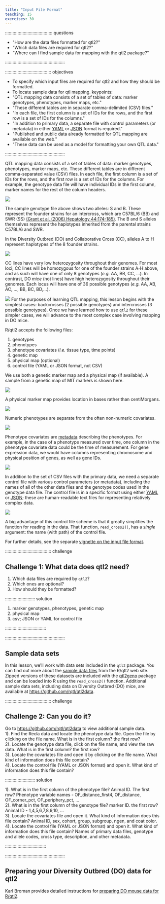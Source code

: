 ```yaml
---
title: "Input File Format"
teaching: 15
exercises: 30
---
```


:::::::::::::::::::::::::::::::::::::: questions 

- "How are the data files formatted for qtl2?"
- "Which data files are required for qtl2?"
- "Where can I find sample data for mapping with the qtl2 package?"

::::::::::::::::::::::::::::::::::::::::::::::::

::::::::::::::::::::::::::::::::::::: objectives

- To specify which input files are required for qtl2 and how they should be formatted.
- To locate sample data for qtl mapping.
keypoints:
- "QTL mapping data consists of a set of tables of data: marker genotypes, 
phenotypes, marker maps, etc."
- "These different tables are in separate comma-delimited (CSV) files."
- "In each file, the first column is a set of IDs for the rows, and the first 
row is a set of IDs for the columns."
- "In addition to primary data, a separate file with control parameters (or 
metadata) in either [YAML](http://www.yaml.org) or [JSON](http://json.org) 
format is required."
- "Published and public data already formatted for QTL mapping are available on 
the web."
- "These data can be used as a model for formatting your own QTL data."

::::::::::::::::::::::::::::::::::::::::::::::::

QTL mapping data consists of a set of tables of data: marker
genotypes, phenotypes, marker maps, etc. These different tables are in different 
comma-separated value (CSV) files. In each file, the first column is a set of 
IDs for the rows, and the first row is a set of IDs for the columns. For 
example, the genotype data file will have individual IDs in the first column, 
marker names for the rest of the column headers.

![](fig/iron-geno-sample.png)

The sample genotype file above shows two alleles: S and B. These represent the founder strains for an intercross, which are C57BL/6 (BB) and SWR (SS) 
[(Grant et al. (2006) Hepatology 44:174-185)](https://pubmed.ncbi.nlm.nih.gov/16799992/). 
The B and S alleles themselves represent the haplotypes inherited from the 
parental strains C57BL/6 and SWR.  

In the Diversity Outbred (DO) and Collaborative Cross (CC), alleles A to H represent haplotypes of the 8 founder strains.

![](fig/cc-founder-alleles.png)

CC lines have very low heterozygosity throughout their genomes. For most loci, 
CC lines will be homozygous for one of the founder strains A-H above, and as
such will have one of only 8 genotypes (*e.g.* AA, BB, CC, ...). In contrast,
DO *mice* (not lines) have high heterozygosity throughout their genomes. Each
locus will have one of 36 possible genotypes (*e.g.* AA, AB, AC, ..., BB, BC, BD,...).

![](fig/cc-do-genome-comparison.png)
For the purposes of learning QTL mapping, this lesson begins with the simplest
cases: backcrosses (2 possible genotypes) and intercrosses 
(3 possible genotypes).
Once we have learned how to use `qtl2` for these simpler cases, we will advance
to the most complex case involving mapping in DO mice.

R/qtl2 accepts the following files:
1. genotypes
2. phenotypes
3. phenotype covariates (*i.e.* tissue type, time points)  
4. genetic map  
5. physical map (optional)  
6. control file (YAML or JSON format, not CSV)

We use both a genetic marker map and a physical map (if available). A sample 
from a genetic map of MIT markers is shown here.

![](fig/iron-geno-map-sample.png)

A physical marker map provides location in bases rather than centiMorgans.

![](fig/iron-phys-map-sample.png)

Numeric phenotypes are separate from the often non-numeric covariates.

![](fig/iron-pheno-sample.png)

Phenotype covariates are [metadata](https://en.wikipedia.org/wiki/Metadata) describing the phenotypes. For example, in the case of a phenotype measured over time, one column in the phenotype covariate data could be the time of 
measurement. For gene expression data, we would have columns representing chromosome and physical position of genes, as well as gene IDs.

![](fig/iron-phenocovar-sample.png)

In addition to the set of CSV files with the primary data, we need a separate control file with various control parameters
(or metadata), including the names of all of the other data files and the 
genotype codes used in the genotype data file. The control file is in a specific format using either [YAML](http://www.yaml.org) or
[JSON](http://json.org); these are human-readable text files for
representing relatively complex data.

![](fig/iron-control-file-sample.png)


A big advantage of this control file scheme is that it greatly
simplifies the function for reading in the data. That function,
`read_cross2()`, has a _single_ argument: the name (with path) of the control 
file.

For further details, see the separate [vignette on the input file format](http://kbroman.org/qtl2/assets/vignettes/input_files.html).

::::::::::::::::::::::::::::::::::::: challenge 

## Challenge 1: What data does qtl2 need?

1. Which data files are required by `qtl2`?  
2. Which ones are optional?  
3. How should they be formatted?

:::::::::::::::::::::::: solution 

1. marker genotypes, phenotypes, genetic map
1. physical map
1. csv; JSON or YAML for control file

:::::::::::::::::::::::::::::::::

::::::::::::::::::::::::::::::::::::::::::::::::

## Sample data sets

In this lesson, we'll work with data sets included in the `qtl2` package. You 
can find out more about the [sample data files](http://kbroman.org/qtl2/pages/sampledata.html) from the R/qtl2 web site. Zipped versions of these datasets are included with the [qtl2geno](https://github.com/rqtl/qtl2geno) package and can be loaded into R 
using the `read_cross2()` function.
Additional sample data sets, including data on Diversity Outbred (DO) mice, are available at <https://github.com/rqtl/qtl2data>.

::::::::::::::::::::::::::::::::::::: challenge 

## Challenge 2: Can you do it?

Go to <https://github.com/rqtl/qtl2data> to view additional sample data.  
1). Find the Recla data and locate the phenotype data file. Open the file by clicking on the file name. What is in the first column? the first row?  
2). Locate the genotype data file, click on the file name, and view the raw 
data. What is in the first column? the first row?  
3). Locate the covariates file and open it by clicking on the file name. What 
kind of information does this file contain?  
4). Locate the control file (YAML or JSON format) and open it. What kind of information does this file contain? 

:::::::::::::::::::::::: solution 

1). What is in the first column of the phenotype file? Animal ID. The first row? Phenotype variable names - OF_distance_first4, OF_distance, OF_corner_pct, OF_periphery_pct, ...  
2). What is in the first column of the genotype file? marker ID. the first row? Animal ID - 1,4,5,6,7,8,9,10, ...  
3). Locate the covariates file and open it. What kind of information does this 
file contain? Animal ID, sex, cohort, group, subgroup, ngen, and coat color.  
4). Locate the control file (YAML or JSON format) and open it. What kind of information does this file contain? Names of primary data files, genotype and allele codes, cross type, description, and other metadata.

:::::::::::::::::::::::::::::::::

::::::::::::::::::::::::::::::::::::::::::::::::


## Preparing your Diversity Outbred (DO) data for qtl2

Karl Broman provides detailed instructions for [preparing DO mouse data for R/qtl2](https://kbroman.org/qtl2/pages/prep_do_data.html).

